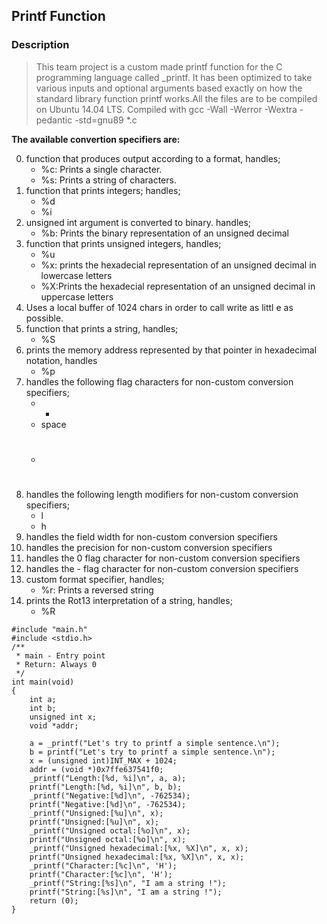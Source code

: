 ## Printf Function

### Description

>This team project is a custom made printf function for the C programming language called _printf. It has been optimized to take various inputs and optional arguments based exactly on how the standard library function printf works.All the files are to be compiled on Ubuntu 14.04 LTS. Compiled with gcc -Wall -Werror -Wextra -pedantic -std=gnu89 *.c

**The available convertion specifiers are:**

0.	function that produces output according to a format, handles;
	* %c: Prints a single character.
	* %s: Prints a string of characters.
1.	function that prints integers; handles;
	* %d
	* %i
2.	unsigned int argument is converted to binary. handles;
	* %b: Prints the binary representation of an unsigned decimal
3.	function that prints unsigned integers, handles;
	* %u
	* %x: prints the hexadecial representation of an unsigned decimal
	      in lowercase letters
	* %X:Prints the hexadecial representation of an unsigned decimal
	     in uppercase letters
4.	Uses a local buffer of 1024 chars in order to call write as littl
	e as possible.
5.	function that prints a string, handles;
	* %S
6.	prints the memory address represented by that pointer in
	hexadecimal notation, handles
	* %p
7.	handles the following flag characters for non-custom conversion 
	specifiers;
	* +
	* space
	* #
8.	handles the following length modifiers for non-custom conversion
	specifiers;
	* l
	* h
9.	handles the field width for non-custom conversion specifiers
10.	handles the precision for non-custom conversion specifiers
11.	handles the 0 flag character for non-custom conversion specifiers
12.	handles the - flag character for non-custom conversion specifiers
13.	custom format specifier, handles;
	* %r: Prints a reversed string
14.	prints the Rot13 interpretation of a string, handles;
	* %R


```
#include "main.h"
#include <stdio.h>
/**
 * main - Entry point
 * Return: Always 0
 */
int main(void)
{
    int a;
    int b;
    unsigned int x;
    void *addr;

    a = _printf("Let's try to printf a simple sentence.\n");
    b = printf("Let's try to printf a simple sentence.\n");
    x = (unsigned int)INT_MAX + 1024;
    addr = (void *)0x7ffe637541f0;
    _printf("Length:[%d, %i]\n", a, a);
    printf("Length:[%d, %i]\n", b, b);
    _printf("Negative:[%d]\n", -762534);
    printf("Negative:[%d]\n", -762534);
    _printf("Unsigned:[%u]\n", x);
    printf("Unsigned:[%u]\n", x);
    _printf("Unsigned octal:[%o]\n", x);
    printf("Unsigned octal:[%o]\n", x);
    _printf("Unsigned hexadecimal:[%x, %X]\n", x, x);
    printf("Unsigned hexadecimal:[%x, %X]\n", x, x);
    _printf("Character:[%c]\n", 'H');
    printf("Character:[%c]\n", 'H');
    _printf("String:[%s]\n", "I am a string !");
    printf("String:[%s]\n", "I am a string !");
    return (0);
}
```
